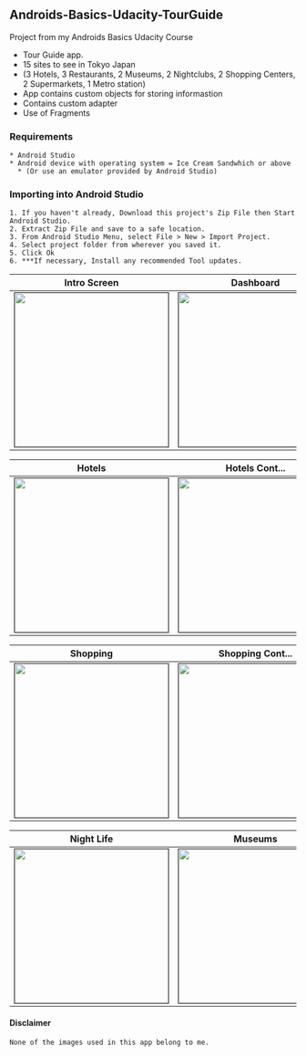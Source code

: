 ## Androids-Basics-Udacity-TourGuide
Project from my Androids Basics Udacity Course

- Tour Guide app.
- 15 sites to see in Tokyo Japan
- (3 Hotels, 3 Restaurants, 2 Museums, 2 Nightclubs, 2 Shopping Centers, 2 Supermarkets, 1 Metro station)
- App contains custom objects for storing informastion
- Contains custom adapter
- Use of Fragments

### Requirements
```
* Android Studio
* Android device with operating system = Ice Cream Sandwhich or above
  * (Or use an emulator provided by Android Studio)
```
### Importing into Android Studio
```
1. If you haven't already, Download this project's Zip File then Start Android Studio.
2. Extract Zip File and save to a safe location.
3. From Android Studio Menu, select File > New > Import Project.
4. Select project folder from wherever you saved it.
5. Click Ok
6. ***If necessary, Install any recommended Tool updates.
```

Intro Screen | Dashboard | Dashboard Cont...
--------- | ---------- | --------
<img src="https://preview.ibb.co/jMuwSb/Screenshot_2017_11_10_09_14_59.png" border="1" width="270px"> | <img src="https://preview.ibb.co/iXS0nb/Screenshot_2017_11_10_09_15_10.png" border="1" width="270px"> | <img src="https://preview.ibb.co/fJAaLw/Screenshot_2017_11_10_09_15_25.png" border="1" width="270px">

Hotels | Hotels Cont... 
--------- | ----------
<img src="https://preview.ibb.co/kxhY7b/Screenshot_2017_11_10_09_15_35.png" border="1" width="270px"> | <img src="https://preview.ibb.co/h6ZD7b/Screenshot_2017_11_10_09_15_47.png" border="1" width="270px">

Shopping | Shopping Cont... 
--------- | ----------
<img src="https://preview.ibb.co/mDijDG/Screenshot_2017_11_10_09_15_59.png" border="1" width="270px"> | <img src="https://preview.ibb.co/dxQ9fw/Screenshot_2017_11_10_09_16_08.png" border="1" width="270px">

Night Life | Museums | Supermarket
--------- | ---------- | --------
<img src="https://preview.ibb.co/mXcSYG/Screenshot_2017_11_10_09_16_20.png" border="1" width="270px"> | <img src="https://preview.ibb.co/eXxuDG/Screenshot_2017_11_10_09_16_33.png" border="1" width="270px"> | <img src="https://preview.ibb.co/eKD1tG/Screenshot_2017_11_10_09_16_42.png" border="1" width="270px">


#### Disclaimer
```None of the images used in this app belong to me.```
